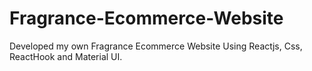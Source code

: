 # Fragrance-Ecommerce-Website
Developed my own Fragrance Ecommerce Website Using Reactjs, Css, ReactHook and Material UI.
